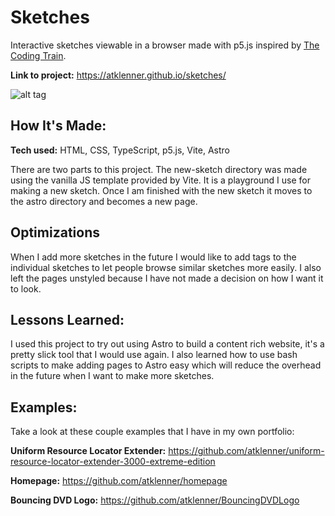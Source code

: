 # Sketches
Interactive sketches viewable in a browser made with p5.js inspired by [The Coding Train](https://thecodingtrain.com).

**Link to project:** https://atklenner.github.io/sketches/

![alt tag](http://placecorgi.com/1200/650)

## How It's Made:

**Tech used:** HTML, CSS, TypeScript, p5.js, Vite, Astro

There are two parts to this project. The new-sketch directory was made using the vanilla JS template provided by Vite. It is a playground I use for making a new sketch. Once I am finished with the new sketch it moves to the astro directory and becomes a new page.

## Optimizations

When I add more sketches in the future I would like to add tags to the individual sketches to let people browse similar sketches more easily. I also left the pages unstyled because I have not made a decision on how I want it to look.

## Lessons Learned:

I used this project to try out using Astro to build a content rich website, it's a pretty slick tool that I would use again. I also learned how to use bash scripts to make adding pages to Astro easy which will reduce the overhead in the future when I want to make more sketches.

## Examples:
Take a look at these couple examples that I have in my own portfolio:

**Uniform Resource Locator Extender:** https://github.com/atklenner/uniform-resource-locator-extender-3000-extreme-edition

**Homepage:** https://github.com/atklenner/homepage

**Bouncing DVD Logo:** https://github.com/atklenner/BouncingDVDLogo


